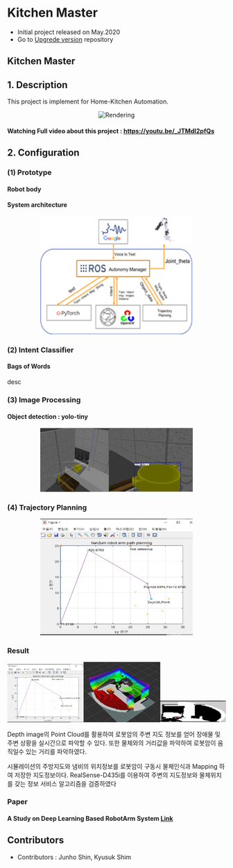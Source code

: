 # Kitchen Master
- Initial project released on May.2020
- Go to [Upgrede version](https://github.com/MinTpie30/RobotIntheKitchen) repository 
## Kitchen Master

## 1. Description
This project is implement for Home-Kitchen Automation.

<p align="center"><img src="https://user-images.githubusercontent.com/40736396/101441535-ab617f00-395c-11eb-98a2-9cbe78fcf078.png" width="70%" height="45%" alt="Rendering"></p>

#### Watching Full video about this project : https://youtu.be/_JTMdI2pfQs

## 2. Configuration

### (1) Prototype

#### Robot body

#### System architecture
<p align="center"><img src="./readmeData/systemoverview.png" width="70%" height="45%" alt="system"></p>

### (2) Intent Classifier
#### Bags of Words
desc

### (3) Image Processing

#### Object detection : yolo-tiny 
<p align="center"><img src="./readmeData/yolo-tiny test.png" width="70%" height="45%" alt="yolo"></p>

### (4) Trajectory Planning
<p align="center"><img src="./readmeData/Trajectory_test.png" width="70%" height="45%" alt="planning"></p>

### Result

<p align="center"><img src="./readmeData/Trajectory_test.png" width="35%" alt="result0"><img src="./readmeData/octomapping.png" width="35%" alt="result1"><img src="./readmeData/mapping data.png" width="30%" height="50" alt="result2"></p>
<p> Depth image의 Point Cloud를 활용하여 로봇암의 주변 지도 정보를 얻어 장애물 및 주변 상황을 실시간으로 파악할 수 있다. 또한 물체와의 거리값을 파악하여 로봇암이 움직일수 있는 거리를 파악하였다.</p>
<p>시뮬레이션의 주방지도와 냄비의 위치정보를 로봇암이 구동시 물체인식과 Mapping 하여 저장한 지도정보이다. RealSense-D435i를 이용하여 주변의 지도정보와 물체위치를 갖는 정보 서비스 알고리즘을 검증하였다</p>

### Paper
#### A Study on Deep Learning Based RobotArm System [Link](https://manuscriptlink-society-file.s3-ap-northeast-1.amazonaws.com/kips/conference/2020fall/presentation/KIPS_C2020B0162.pdf) 


## Contributors
- Contributors : Junho Shin, Kyusuk Shim




